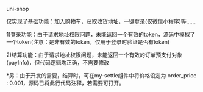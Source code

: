 uni-shop

仅实现了基础功能：加入购物车，获取收货地址，一键登录(仅微信小程序)等......

1)登录功能：由于请求地址权限问题，未能返回一个有效的token，源码中模拟了一个token(注意：是非有效的token，仅用于登录时验证是否有token)

2)结算功能：由于请求地址权限问题，未能返回一个有效的订单预支付对象(payInfo)，但代码逻辑均正确，不需要修改

*另：由于开发的需要，结算时，可在my-settle组件中将价格设定为 order_price : 0.001，源码已将此行代码注释，若需要可打开。


